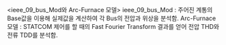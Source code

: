 <ieee_09_bus_Mod와 Arc-Furnace 모델>
ieee_09_bus_Mod : 주어진 계통의 Base값을 이용해 실제값을 계산하여 각 Bus의 전압과 위상을 분석함.
Arc-Furnace 모델 : STATCOM 제어를 할 때의 Fast Fourier Transform 결과를 얻어 전압 THD와 전류 TDD를 분석함.
